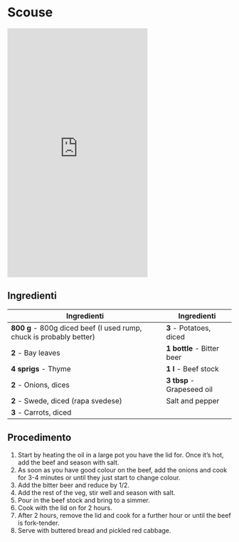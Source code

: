 # Scouse

<iframe width="315" height="560"
src="https://www.youtube.com/embed/V_R6W62o7-U"
title="YouTube video player"
frameborder="0"
allow="accelerometer; autoplay; clipboard-write; encrypted-media; gyroscope; picture-in-picture; web-share"
allowfullscreen></iframe>

## Ingredienti

| Ingredienti                  | Ingredienti             |
| ---------------------------- | ----------------------- |
| **800 g** - 800g diced beef (I used rump, chuck is probably better)  | **3** - Potatoes, diced |
| **2** - Bay leaves | **1 bottle** - Bitter beer |
| **4 sprigs** - Thyme | **1 l** - Beef stock |
| **2** - Onions, dices | **3 tbsp** - Grapeseed oil |
| **2** - Swede, diced (rapa svedese) | Salt and pepper |
| **3** - Carrots, diced | |

## Procedimento

1. Start by heating the oil in a large pot you have the lid for. Once it’s hot, add the beef and season with salt. 
2. As soon as you have good colour on the beef, add the onions and cook for 3-4 minutes or until they just start to change colour. 
3. Add the bitter beer and reduce by 1/2. 
4. Add the rest of the veg, stir well and season with salt. 
5. Pour in the beef stock and bring to a simmer. 
6. Cook with the lid on for 2 hours. 
7. After 2 hours, remove the lid and cook for a further hour or until the beef is fork-tender. 
8. Serve with buttered bread and pickled red cabbage.